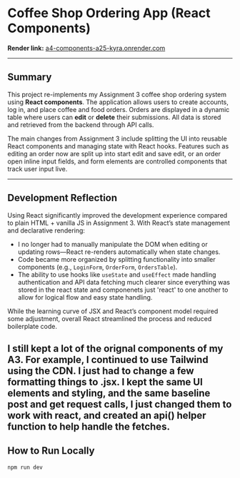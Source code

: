 # Coffee Shop Ordering App (React Components)

**Render link:** [a4-components-a25-kyra.onrender.com](https://a4-components-a25-kyra.onrender.com/)  

---

## Summary

This project re-implements my Assignment 3 coffee shop ordering system using **React components**. The application allows users to create accounts, log in, and place coffee and food orders. Orders are displayed in a dynamic table where users can **edit** or **delete** their submissions. All data is stored and retrieved from the backend through API calls.  

The main changes from Assignment 3 include splitting the UI into reusable React components and managing state with React hooks. Features such as editing an order now are split up into start edit and save edit, or an order open inline input fields, and form elements are controlled components that track user input live.

---

## Development Reflection

Using React significantly improved the development experience compared to plain HTML + vanilla JS in Assignment 3. With React’s state management and declarative rendering:  

- I no longer had to manually manipulate the DOM when editing or updating rows—React re-renders automatically when state changes.  
- Code became more organized by splitting functionality into smaller components (e.g., `LoginForm`, `OrderForm`, `OrdersTable`).  
- The ability to use hooks like `useState` and `useEffect` made handling authentication and API data fetching much clearer since everything was stored in the react state and componenets just 'react' to one another to allow for logical flow and easy state handling.

While the learning curve of JSX and React’s component model required some adjustment, overall React streamlined the process and reduced boilerplate code.

I still kept a lot of the orignal components of my A3.  For example, I continued to use Tailwind using the CDN. I just had to change a few formatting things to .jsx.  I kept the same UI elements and styling, and the same baseline post and get request calls, I just changed them to work with react, and created an api() helper function to help handle the fetches.
---

## How to Run Locally
`npm run dev`